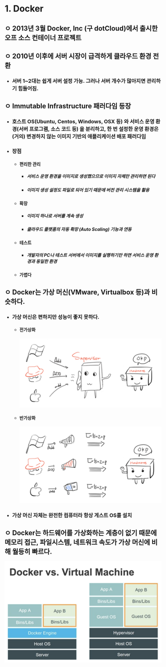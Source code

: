 # 1. Docker

## ㅇ 2013년 3월 Docker, Inc (구 dotCloud)에서 출시한 오프 소스 컨테이너 프로젝트

## ㅇ 2010년 이후에 서버 시장이 급격하게 클라우드 환경 전환

- ### 서버 1~2대는 쉽게 서버 설정 가능. 그러나 서버 개수가 많아지면 관리하기 힘들어짐.

## ㅇ Immutable Infrastructure 패러다임 등장

- ### 호스트 OS(Ubuntu, Centos, Windows, OSX 등) 와 서비스 운영 환경(서버 프로그램, 소스 코드 등) 을 분리하고, 한 번 설정한 운영 환경은 (거의) 변경하지 않는 이미지 기반의 애플리케이션 배포 패러다임

- ### 장점

  - #### 편리한 관리

    - ##### 서비스 운영 환경을 이미지로 생성했으므로 이미지 자체만 관리하면 된다

    - ##### 이미지 생성 설정도 파일로 되어 있기 때문에 버전 관리 시스템을 활용

  - #### 확장

    - ##### 이미지 하나로 서버를 계속 생성

    - ##### 클라우드 플랫폼의 자동 확장 (Auto Scaling) 기능과 연동

  - #### 테스트

    - ##### 개발자의 PC나 테스트 서버에서 이미지를 실행하기만 하면 서비스 운영 환경과 동일한 환경

  - #### 가볍다

## ㅇ Docker는 가상 머신(VMware, Virtualbox 등)과 비슷하다.

- ### 가상 머신은 편하지만 성능이 좋지 못하다.

  - #### 전가상화

    ![가상화](./images/전가상화.png)

    

  - #### 반가상화

    ![반가상화](./images/반가상화.png)

    

- ### 가상 머신 자체는 완전한 컴퓨터라 항상 게스트 OS를 설치

## ㅇ Docker는 하드웨어를 가상화하는 계층이 없기 때문에 메모리 접근, 파일시스템, 네트워크 속도가 가상 머신에 비해 월등히 빠르다.

![비교](./images/비교.png)
